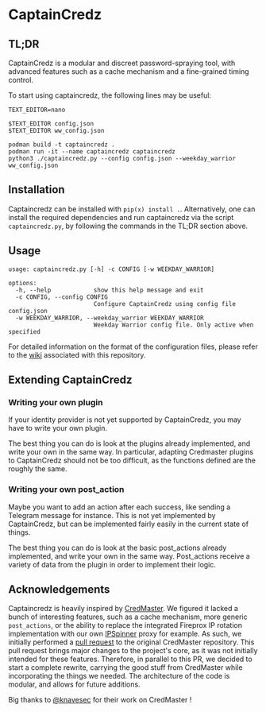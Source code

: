 # CaptainCredz

## TL;DR

CaptainCredz is a modular and discreet password-spraying tool, with advanced features such as a cache mechanism and a fine-grained timing control.

To start using captaincredz, the following lines may be useful:

```
TEXT_EDITOR=nano

$TEXT_EDITOR config.json
$TEXT_EDITOR ww_config.json

podman build -t captaincredz .
podman run -it --name captaincredz captaincredz
python3 ./captaincredz.py --config config.json --weekday_warrior ww_config.json
```

## Installation

Captaincredz can be installed with `pip(x) install .`. Alternatively, one can install the required dependencies and run captaincredz via the script `captaincredz.py`, by following the commands in the TL;DR section above.

## Usage

```
usage: captaincredz.py [-h] -c CONFIG [-w WEEKDAY_WARRIOR]

options:
  -h, --help            show this help message and exit
  -c CONFIG, --config CONFIG
                        Configure CaptainCredz using config file config.json
  -w WEEKDAY_WARRIOR, --weekday_warrior WEEKDAY_WARRIOR
                        Weekday Warrior config file. Only active when specified
```

For detailed information on the format of the configuration files, please refer to the [wiki](https://github.com/synacktiv/captaincredz/wiki) associated with this repository.

## Extending CaptainCredz

### Writing your own plugin

If your identity provider is not yet supported by CaptainCredz, you may have to write your own plugin.

The best thing you can do is look at the plugins already implemented, and write your own in the same way. In particular, adapting Credmaster plugins to CaptainCredz should not be too difficult, as the functions defined are the roughly the same.

### Writing your own post_action

Maybe you want to add an action after each success, like sending a Telegram message for instance. This is not yet implemented by CaptainCredz, but can be implemented fairly easily in the current state of things.

The best thing you can do is look at the basic post_actions already implemented, and write your own in the same way. Post_actions receive a variety of data from the plugin in order to implement their logic.

## Acknowledgements

Captaincredz is heavily inspired by [CredMaster](https://github.com/knavesec/CredMaster). We figured it lacked a bunch of interesting features, such as a cache mechanism, more generic `post_actions`, or the ability to replace the integrated Fireprox IP rotation implementation with our own [IPSpinner](https://github.com/synacktiv/IPSpinner) proxy for example. As such, we initially performed a [pull request](https://github.com/knavesec/CredMaster/pull/80) to the original CredMaster repository. This pull request brings major changes to the project's core, as it was not initially intended for these features. Therefore, in parallel to this PR, we decided to start a complete rewrite, carrying the good stuff from CredMaster while incorporating the things we needed. The architecture of the code is modular, and allows for future additions.

Big thanks to [@knavesec](https://github.com/knavesec) for their work on CredMaster !
